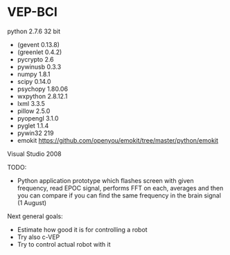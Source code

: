 VEP-BCI
=======
python 2.7.6 32 bit

* (gevent 0.13.8)
* (greenlet 0.4.2)
* pycrypto 2.6
* pywinusb 0.3.3
* numpy 1.8.1
* scipy 0.14.0
* psychopy 1.80.06
* wxpython  2.8.12.1
* lxml 3.3.5
* pillow 2.5.0
* pyopengl 3.1.0
* pyglet 1.1.4
* pywin32 219
* emokit https://github.com/openyou/emokit/tree/master/python/emokit

Visual Studio 2008


TODO:

- Python application prototype which flashes screen with given frequency, read EPOC signal, performs FFT on each, averages and then you can compare if you can find the same frequency in the brain signal (1 August)

Next general goals:

- Estimate how good it is for controlling a robot
- Try also c-VEP
- Try to control actual robot with it

